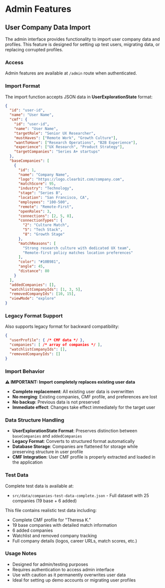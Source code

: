 # Admin Features

## User Company Data Import

The admin interface provides functionality to import user company data and profiles. This feature is designed for setting up test users, migrating data, or replacing corrupted profiles.

### Access

Admin features are available at `/admin` route when authenticated.

### Import Format

The import function accepts JSON data in **UserExplorationState** format:

```json
{
  "id": "user-id",
  "name": "User Name", 
  "cmf": {
    "id": "user-id",
    "name": "User Name",
    "targetRole": "Senior UX Researcher",
    "mustHaves": ["Remote Work", "Growth Culture"],
    "wantToHave": ["Research Operations", "B2B Experience"],
    "experience": ["UX Research", "Product Strategy"],
    "targetCompanies": "Series A+ startups"
  },
  "baseCompanies": [
    {
      "id": 1,
      "name": "Company Name",
      "logo": "https://logo.clearbit.com/company.com",
      "matchScore": 95,
      "industry": "Technology",
      "stage": "Series B",
      "location": "San Francisco, CA",
      "employees": "100-500",
      "remote": "Remote-First",
      "openRoles": 3,
      "connections": [2, 5, 8],
      "connectionTypes": {
        "2": "Culture Match",
        "5": "Tech Stack", 
        "8": "Growth Stage"
      },
      "matchReasons": [
        "Strong research culture with dedicated UX team",
        "Remote-first policy matches location preferences"
      ],
      "color": "#10B981",
      "angle": 45,
      "distance": 80
    }
  ],
  "addedCompanies": [],
  "watchlistCompanyIds": [1, 3, 5],
  "removedCompanyIds": [10, 15],
  "viewMode": "explore"
}
```

### Legacy Format Support

Also supports legacy format for backward compatibility:
```json
{
  "userProfile": { /* CMF data */ },
  "companies": [ /* array of companies */ ],
  "watchlistCompanyIds": [],
  "removedCompanyIds": []
}
```

### Import Behavior

**⚠️ IMPORTANT: Import completely replaces existing user data**

- **Complete replacement**: All existing user data is overwritten
- **No merging**: Existing companies, CMF profile, and preferences are lost
- **No backup**: Previous data is not preserved
- **Immediate effect**: Changes take effect immediately for the target user

### Data Structure Handling

- **UserExplorationState Format**: Preserves distinction between `baseCompanies` and `addedCompanies`
- **Legacy Format**: Converts to structured format automatically  
- **Database Storage**: Companies are flattened for storage while preserving structure in user profile
- **CMF Integration**: User CMF profile is properly extracted and loaded in the application

### Test Data

Complete test data is available at:
- `src/data/companies-test-data-complete.json` - Full dataset with 25 companies (19 base + 6 added)

This file contains realistic test data including:
- Complete CMF profile for "Theresa K."
- 19 base companies with detailed match information
- 6 added companies 
- Watchlist and removed company tracking
- Full company details (logos, career URLs, match scores, etc.)

### Usage Notes

- Designed for admin/testing purposes
- Requires authentication to access admin interface
- Use with caution as it permanently overwrites user data
- Ideal for setting up demo accounts or migrating user profiles